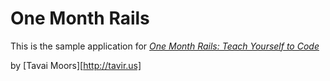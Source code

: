 # One Month Rails

This is the sample application for
[*One Month Rails: Teach Yourself to Code*](http://onemonthrails.com)

by [Tavai Moors][http://tavir.us]